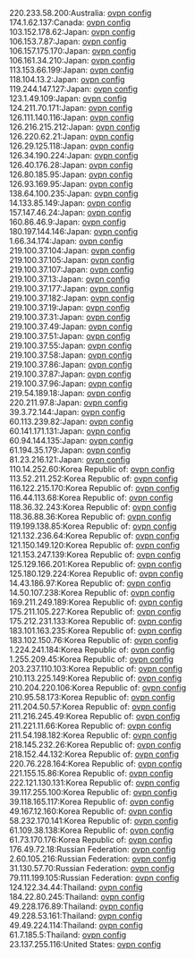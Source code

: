 220.233.58.200:Australia: [ovpn config](vpn/220_233_58_200.ovpn)  
174.1.62.137:Canada: [ovpn config](vpn/174_1_62_137.ovpn)  
103.152.178.62:Japan: [ovpn config](vpn/103_152_178_62.ovpn)  
106.153.7.87:Japan: [ovpn config](vpn/106_153_7_87.ovpn)  
106.157.175.170:Japan: [ovpn config](vpn/106_157_175_170.ovpn)  
106.161.34.210:Japan: [ovpn config](vpn/106_161_34_210.ovpn)  
113.153.66.199:Japan: [ovpn config](vpn/113_153_66_199.ovpn)  
118.104.13.2:Japan: [ovpn config](vpn/118_104_13_2.ovpn)  
119.244.147.127:Japan: [ovpn config](vpn/119_244_147_127.ovpn)  
123.1.49.109:Japan: [ovpn config](vpn/123_1_49_109.ovpn)  
124.211.70.171:Japan: [ovpn config](vpn/124_211_70_171.ovpn)  
126.111.140.116:Japan: [ovpn config](vpn/126_111_140_116.ovpn)  
126.216.215.212:Japan: [ovpn config](vpn/126_216_215_212.ovpn)  
126.220.62.21:Japan: [ovpn config](vpn/126_220_62_21.ovpn)  
126.29.125.118:Japan: [ovpn config](vpn/126_29_125_118.ovpn)  
126.34.190.224:Japan: [ovpn config](vpn/126_34_190_224.ovpn)  
126.40.176.28:Japan: [ovpn config](vpn/126_40_176_28.ovpn)  
126.80.185.95:Japan: [ovpn config](vpn/126_80_185_95.ovpn)  
126.93.169.95:Japan: [ovpn config](vpn/126_93_169_95.ovpn)  
138.64.100.235:Japan: [ovpn config](vpn/138_64_100_235.ovpn)  
14.133.85.149:Japan: [ovpn config](vpn/14_133_85_149.ovpn)  
157.147.46.24:Japan: [ovpn config](vpn/157_147_46_24.ovpn)  
160.86.46.9:Japan: [ovpn config](vpn/160_86_46_9.ovpn)  
180.197.144.146:Japan: [ovpn config](vpn/180_197_144_146.ovpn)  
1.66.34.174:Japan: [ovpn config](vpn/1_66_34_174.ovpn)  
219.100.37.104:Japan: [ovpn config](vpn/219_100_37_104.ovpn)  
219.100.37.105:Japan: [ovpn config](vpn/219_100_37_105.ovpn)  
219.100.37.107:Japan: [ovpn config](vpn/219_100_37_107.ovpn)  
219.100.37.13:Japan: [ovpn config](vpn/219_100_37_13.ovpn)  
219.100.37.177:Japan: [ovpn config](vpn/219_100_37_177.ovpn)  
219.100.37.182:Japan: [ovpn config](vpn/219_100_37_182.ovpn)  
219.100.37.19:Japan: [ovpn config](vpn/219_100_37_19.ovpn)  
219.100.37.31:Japan: [ovpn config](vpn/219_100_37_31.ovpn)  
219.100.37.49:Japan: [ovpn config](vpn/219_100_37_49.ovpn)  
219.100.37.51:Japan: [ovpn config](vpn/219_100_37_51.ovpn)  
219.100.37.55:Japan: [ovpn config](vpn/219_100_37_55.ovpn)  
219.100.37.58:Japan: [ovpn config](vpn/219_100_37_58.ovpn)  
219.100.37.86:Japan: [ovpn config](vpn/219_100_37_86.ovpn)  
219.100.37.87:Japan: [ovpn config](vpn/219_100_37_87.ovpn)  
219.100.37.96:Japan: [ovpn config](vpn/219_100_37_96.ovpn)  
219.54.189.18:Japan: [ovpn config](vpn/219_54_189_18.ovpn)  
220.211.97.8:Japan: [ovpn config](vpn/220_211_97_8.ovpn)  
39.3.72.144:Japan: [ovpn config](vpn/39_3_72_144.ovpn)  
60.113.239.82:Japan: [ovpn config](vpn/60_113_239_82.ovpn)  
60.141.171.131:Japan: [ovpn config](vpn/60_141_171_131.ovpn)  
60.94.144.135:Japan: [ovpn config](vpn/60_94_144_135.ovpn)  
61.194.35.179:Japan: [ovpn config](vpn/61_194_35_179.ovpn)  
81.23.216.121:Japan: [ovpn config](vpn/81_23_216_121.ovpn)  
110.14.252.60:Korea Republic of: [ovpn config](vpn/110_14_252_60.ovpn)  
113.52.211.252:Korea Republic of: [ovpn config](vpn/113_52_211_252.ovpn)  
116.122.215.170:Korea Republic of: [ovpn config](vpn/116_122_215_170.ovpn)  
116.44.113.68:Korea Republic of: [ovpn config](vpn/116_44_113_68.ovpn)  
118.36.32.243:Korea Republic of: [ovpn config](vpn/118_36_32_243.ovpn)  
118.36.88.36:Korea Republic of: [ovpn config](vpn/118_36_88_36.ovpn)  
119.199.138.85:Korea Republic of: [ovpn config](vpn/119_199_138_85.ovpn)  
121.132.236.64:Korea Republic of: [ovpn config](vpn/121_132_236_64.ovpn)  
121.150.149.120:Korea Republic of: [ovpn config](vpn/121_150_149_120.ovpn)  
121.153.247.139:Korea Republic of: [ovpn config](vpn/121_153_247_139.ovpn)  
125.129.166.201:Korea Republic of: [ovpn config](vpn/125_129_166_201.ovpn)  
125.180.129.224:Korea Republic of: [ovpn config](vpn/125_180_129_224.ovpn)  
14.43.186.97:Korea Republic of: [ovpn config](vpn/14_43_186_97.ovpn)  
14.50.107.238:Korea Republic of: [ovpn config](vpn/14_50_107_238.ovpn)  
169.211.249.189:Korea Republic of: [ovpn config](vpn/169_211_249_189.ovpn)  
175.211.105.227:Korea Republic of: [ovpn config](vpn/175_211_105_227.ovpn)  
175.212.231.133:Korea Republic of: [ovpn config](vpn/175_212_231_133.ovpn)  
183.101.163.235:Korea Republic of: [ovpn config](vpn/183_101_163_235.ovpn)  
183.102.150.76:Korea Republic of: [ovpn config](vpn/183_102_150_76.ovpn)  
1.224.241.184:Korea Republic of: [ovpn config](vpn/1_224_241_184.ovpn)  
1.255.209.45:Korea Republic of: [ovpn config](vpn/1_255_209_45.ovpn)  
203.237.110.103:Korea Republic of: [ovpn config](vpn/203_237_110_103.ovpn)  
210.113.225.149:Korea Republic of: [ovpn config](vpn/210_113_225_149.ovpn)  
210.204.220.106:Korea Republic of: [ovpn config](vpn/210_204_220_106.ovpn)  
210.95.58.173:Korea Republic of: [ovpn config](vpn/210_95_58_173.ovpn)  
211.204.50.57:Korea Republic of: [ovpn config](vpn/211_204_50_57.ovpn)  
211.216.245.49:Korea Republic of: [ovpn config](vpn/211_216_245_49.ovpn)  
211.221.11.66:Korea Republic of: [ovpn config](vpn/211_221_11_66.ovpn)  
211.54.198.182:Korea Republic of: [ovpn config](vpn/211_54_198_182.ovpn)  
218.145.232.26:Korea Republic of: [ovpn config](vpn/218_145_232_26.ovpn)  
218.152.44.132:Korea Republic of: [ovpn config](vpn/218_152_44_132.ovpn)  
220.76.228.164:Korea Republic of: [ovpn config](vpn/220_76_228_164.ovpn)  
221.155.15.86:Korea Republic of: [ovpn config](vpn/221_155_15_86.ovpn)  
222.121.130.131:Korea Republic of: [ovpn config](vpn/222_121_130_131.ovpn)  
39.117.255.100:Korea Republic of: [ovpn config](vpn/39_117_255_100.ovpn)  
39.118.165.117:Korea Republic of: [ovpn config](vpn/39_118_165_117.ovpn)  
49.167.12.160:Korea Republic of: [ovpn config](vpn/49_167_12_160.ovpn)  
58.232.170.141:Korea Republic of: [ovpn config](vpn/58_232_170_141.ovpn)  
61.109.38.138:Korea Republic of: [ovpn config](vpn/61_109_38_138.ovpn)  
61.73.170.176:Korea Republic of: [ovpn config](vpn/61_73_170_176.ovpn)  
176.49.72.18:Russian Federation: [ovpn config](vpn/176_49_72_18.ovpn)  
2.60.105.216:Russian Federation: [ovpn config](vpn/2_60_105_216.ovpn)  
31.130.57.70:Russian Federation: [ovpn config](vpn/31_130_57_70.ovpn)  
79.111.199.105:Russian Federation: [ovpn config](vpn/79_111_199_105.ovpn)  
124.122.34.44:Thailand: [ovpn config](vpn/124_122_34_44.ovpn)  
184.22.80.245:Thailand: [ovpn config](vpn/184_22_80_245.ovpn)  
49.228.176.89:Thailand: [ovpn config](vpn/49_228_176_89.ovpn)  
49.228.53.161:Thailand: [ovpn config](vpn/49_228_53_161.ovpn)  
49.49.224.114:Thailand: [ovpn config](vpn/49_49_224_114.ovpn)  
61.7.185.5:Thailand: [ovpn config](vpn/61_7_185_5.ovpn)  
23.137.255.116:United States: [ovpn config](vpn/23_137_255_116.ovpn)  

